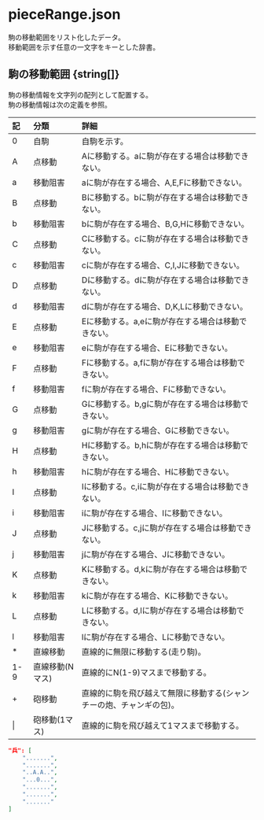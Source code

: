 # pieceRange.json
駒の移動範囲をリスト化したデータ。  
移動範囲を示す任意の一文字をキーとした辞書。

## 駒の移動範囲 {string[]}
駒の移動情報を文字列の配列として配置する。  
駒の移動情報は次の定義を参照。

|記|分類|詳細|
|:----|:----|:----|
|0|自駒|自駒を示す。|
|A|点移動|Aに移動する。aに駒が存在する場合は移動できない。|
|a|移動阻害|aに駒が存在する場合、A,E,Fに移動できない。|
|B|点移動|Bに移動する。bに駒が存在する場合は移動できない。|
|b|移動阻害|bに駒が存在する場合、B,G,Hに移動できない。|
|C|点移動|Cに移動する。cに駒が存在する場合は移動できない。|
|c|移動阻害|cに駒が存在する場合、C,I,Jに移動できない。|
|D|点移動|Dに移動する。dに駒が存在する場合は移動できない。|
|d|移動阻害|dに駒が存在する場合、D,K,Lに移動できない。|
|E|点移動|Eに移動する。a,eに駒が存在する場合は移動できない。|
|e|移動阻害|eに駒が存在する場合、Eに移動できない。|
|F|点移動|Fに移動する。a,fに駒が存在する場合は移動できない。|
|f|移動阻害|fに駒が存在する場合、Fに移動できない。|
|G|点移動|Gに移動する。b,gに駒が存在する場合は移動できない。|
|g|移動阻害|gに駒が存在する場合、Gに移動できない。|
|H|点移動|Hに移動する。b,hに駒が存在する場合は移動できない。|
|h|移動阻害|hに駒が存在する場合、Hに移動できない。|
|I|点移動|Iに移動する。c,iに駒が存在する場合は移動できない。|
|i|移動阻害|iに駒が存在する場合、Iに移動できない。|
|J|点移動|Jに移動する。c,jに駒が存在する場合は移動できない。|
|j|移動阻害|jに駒が存在する場合、Jに移動できない。|
|K|点移動|Kに移動する。d,kに駒が存在する場合は移動できない。|
|k|移動阻害|kに駒が存在する場合、Kに移動できない。|
|L|点移動|Lに移動する。d,lに駒が存在する場合は移動できない。|
|l|移動阻害|lに駒が存在する場合、Lに移動できない。|
|*|直線移動|直線的に無限に移動する(走り駒)。|
|1-9|直線移動(Nマス)|直線的にN(1-9)マスまで移動する。|
|+|砲移動|直線的に駒を飛び越えて無限に移動する(シャンチーの炮、チャンギの包)。|
|\||砲移動(1マス)|直線的に駒を飛び越えて1マスまで移動する。|


```json
"兵": [
	".......",
	".......",
	"..A.A..",
	"...0...",
	".......",
	".......",
	"......."
]
```
